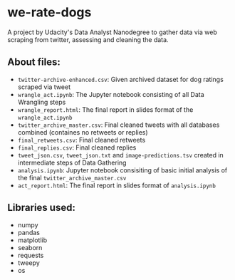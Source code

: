 # we-rate-dogs
A project by Udacity's Data Analyst Nanodegree to gather data via web scraping from twitter, assessing and cleaning the data.

## About files:
- `twitter-archive-enhanced.csv`: Given archived dataset for dog ratings scraped via tweet
- `wrangle_act.ipynb`: The Jupyter notebook consisting of all Data Wrangling steps
- `wrangle_report.html`: The final report in slides format of the `wrangle_act.ipynb`
- `twitter_archive_master.csv`: Final cleaned tweets with all databases combined (containes no retweets or replies)
- `final_retweets.csv`: Final cleaned retweets
- `final_replies.csv`: Final cleaned replies
- `tweet_json.csv`, `tweet_json.txt` and `image-predictions.tsv` created in intermediate steps of Data Gathering
- `analysis.ipynb`: Jupyter notebook consisiting of basic initial analysis of the final `twitter_archive_master.csv`
- `act_report.html`: The final report in slides format of `analysis.ipynb`

## Libraries used:
- numpy
- pandas
- matplotlib
- seaborn
- requests
- tweepy
- os
